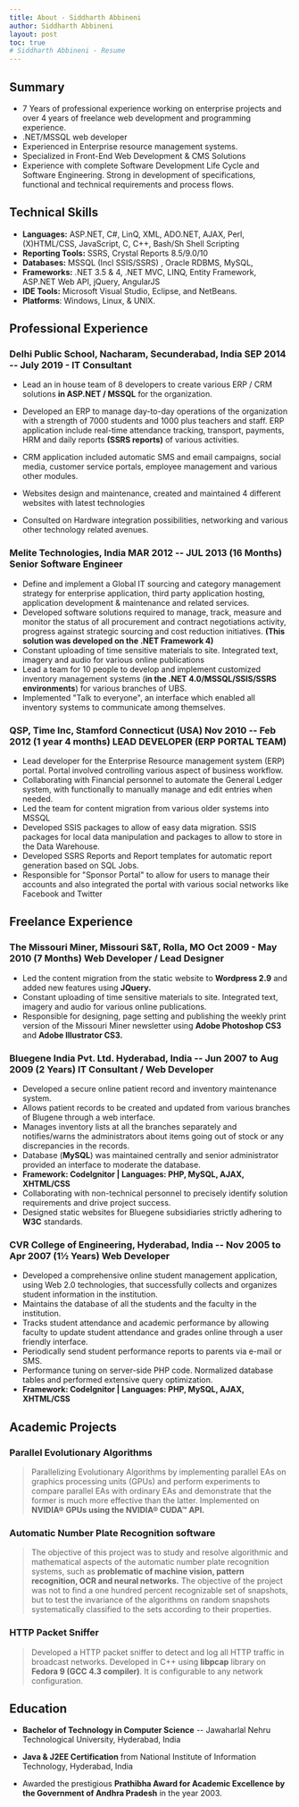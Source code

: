 ```yaml
---
title: About - Siddharth Abbineni
author: Siddharth Abbineni
layout: post
toc: true
# Siddharth Abbineni - Resume
---
```


## Summary

- 7 Years of professional experience working on enterprise projects and over 4 years of freelance web development and programming experience.
- .NET/MSSQL web developer
- Experienced in Enterprise resource management systems.
- Specialized in Front-End Web Development & CMS Solutions
- Experience with complete Software Development Life Cycle and Software Engineering. Strong in development of specifications, functional and technical requirements and process flows.

## Technical Skills

- **Languages:** ASP.NET, C\#, LinQ, XML, ADO.NET, AJAX, Perl, (X)HTML/CSS, JavaScript, C, C++, Bash/Sh Shell Scripting
- **Reporting Tools:** SSRS, Crystal Reports 8.5/9.0/10
- **Databases:** MSSQL (Incl SSIS/SSRS) , Oracle RDBMS, MySQL,
- **Frameworks:** .NET 3.5 & 4, .NET MVC, LINQ, Entity Framework, ASP.NET Web API, jQuery, AngularJS
- **IDE Tools:** Microsoft Visual Studio, Eclipse, and NetBeans.
- **Platforms**: Windows, Linux, & UNIX.

## Professional Experience

### Delhi Public School, Nacharam, Secunderabad, India SEP 2014 -- July 2019 - **IT Consultant**

- Lead an in house team of 8 developers to create various ERP / CRM solutions **in ASP.NET / MSSQL** for the organization.

- Developed an ERP to manage day-to-day operations of the organization with a strength of 7000 students and 1000 plus teachers and staff. ERP application include real-time attendance tracking, transport, payments, HRM and daily reports **(SSRS reports)** of various activities.
- CRM application included automatic SMS and email campaigns, social media, customer service portals, employee management and various other modules.
- Websites design and maintenance, created and maintained 4 different websites with latest technologies
- Consulted on Hardware integration possibilities, networking and various other technology related avenues.

### Melite Technologies, India MAR 2012 -- JUL 2013 (**16 Months**) **Senior Software Engineer**

- Define and implement a Global IT sourcing and category management strategy for enterprise application, third party application hosting, application development & maintenance and related services.
- Developed software solutions required to manage, track, measure and monitor the status of all procurement and contract negotiations activity, progress against strategic sourcing and cost reduction initiatives. **(This solution was developed on the .NET Framework 4)**
- Constant uploading of time sensitive materials to site. Integrated text, imagery and audio for various online publications
- Lead a team for 10 people to develop and implement customized inventory management systems (**in the .NET 4.0/MSSQL/SSIS/SSRS environments**) for various branches of UBS.
- Implemented "Talk to everyone", an interface which enabled all inventory systems to communicate among themselves.

### QSP, Time Inc, Stamford Connecticut (USA) Nov 2010 -- Feb 2012 **(1 year 4 months) LEAD DEVELOPER (ERP PORTAL TEAM)**

- Lead developer for the Enterprise Resource management system (ERP) portal. Portal involved controlling various aspect of business workflow.
- Collaborating with Financial personnel to automate the General Ledger system, with functionally to manually manage and edit entries when needed.
- Led the team for content migration from various older systems into MSSQL
- Developed SSIS packages to allow of easy data migration. SSIS packages for local data manipulation and packages to allow to store in the Data Warehouse.
- Developed SSRS Reports and Report templates for automatic report generation based on SQL Jobs.
- Responsible for "Sponsor Portal" to allow for users to manage their accounts and also integrated the portal with various social networks like Facebook and Twitter

## Freelance Experience

### The Missouri Miner, Missouri S&T, Rolla, MO Oct 2009 - May 2010 (**7 Months**) **Web Developer / Lead Designer**

- Led the content migration from the static website to **Wordpress 2.9** and added new features using **JQuery.**
- Constant uploading of time sensitive materials to site. Integrated text, imagery and audio for various online publications.
- Responsible for designing, page setting and publishing the weekly print version of the Missouri Miner newsletter using **Adobe Photoshop CS3** and **Adobe Illustrator CS3.**

### Bluegene India Pvt. Ltd. Hyderabad, India -- Jun 2007 to Aug 2009 (**2 Years**) **IT Consultant / Web Developer**

- Developed a secure online patient record and inventory maintenance system.
- Allows patient records to be created and updated from various branches of Blugene through a web interface.
- Manages inventory lists at all the branches separately and notifies/warns the administrators about items going out of stock or any discrepancies in the records.
- Database (**MySQL**) was maintained centrally and senior administrator provided an interface to moderate the database.
- **Framework: CodeIgnitor \| Languages: PHP, MySQL, AJAX, XHTML/CSS**
- Collaborating with non-technical personnel to precisely identify solution requirements and drive project success.
- Designed static websites for Bluegene subsidiaries strictly adhering to **W3C** standards.

### CVR College of Engineering, Hyderabad, India -- Nov 2005 to Apr 2007 (**1½ Years**) **Web Developer**

- Developed a comprehensive online student management application, using Web 2.0 technologies, that successfully collects and organizes student information in the institution.
- Maintains the database of all the students and the faculty in the institution.
- Tracks student attendance and academic performance by allowing faculty to update student attendance and grades online through a user friendly interface.
- Periodically send student performance reports to parents via e-mail or SMS.
- Performance tuning on server-side PHP code. Normalized database tables and performed extensive query optimization.
- **Framework: CodeIgnitor \| Languages: PHP, MySQL, AJAX, XHTML/CSS**

## Academic Projects

### Parallel Evolutionary Algorithms

> Parallelizing Evolutionary Algorithms by implementing parallel EAs on graphics processing units (GPUs) and perform experiments to compare parallel EAs with ordinary EAs and demonstrate that the former is much more effective than the latter. Implemented on **NVIDIA® GPUs using the NVIDIA® CUDA™ API.**

### Automatic Number Plate Recognition software

> The objective of this project was to study and resolve algorithmic and mathematical aspects of the automatic number plate recognition systems, such as **problematic of machine vision, pattern recognition, OCR and neural networks.**
> The objective of the project was not to find a one hundred percent recognizable set of snapshots, but to test the invariance of the algorithms on random snapshots systematically classified to the sets according to their properties.

### HTTP Packet Sniffer

> Developed a HTTP packet sniffer to detect and log all HTTP traffic in broadcast networks.
> Developed in C++ using **libpcap** library on **Fedora 9 (GCC 4.3 compiler)**. It is configurable to any network configuration.

## Education

- **Bachelor of Technology in Computer Science** -- Jawaharlal Nehru
  Technological University, Hyderabad, India

- **Java & J2EE Certification** from National Institute of Information
  Technology, Hyderabad, India

- Awarded the prestigious **Prathibha Award for Academic Excellence by
  the Government of Andhra Pradesh** in the year 2003.
